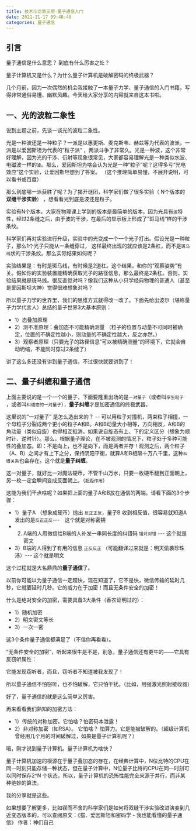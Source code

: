 ```yaml
---
title: 技术沙龙第三期-量子通信入门
date: 2021-11-17 09:48:49
categories: 量子通信
---
```

## 引言

量子通信是什么意思？ 到底有什么厉害之处？

量子计算机又是什么？为什么量子计算机是破解密码的终极武器？

几个月前，因为一次偶然的机会我接触了一本量子力学、量子通信的入门书籍，写得非常通俗易懂、幽默风趣。今天给大家分享的内容就来自这本书啦。

## 一、光的波粒二象性

说到主题之前，先谈一谈光的波粒二象性。

光是一种波还是一种粒子？一派是以惠更斯、麦克斯韦、赫兹等为代表的波派，一派是以爱因斯坦为代表的”粒子派“ ，两派斗争了非常久。光是一种波，这个非常好理解，因为光的干涉、衍射等现象很常见，大家都容易理解光是一种类似水波、电磁波一样的`波`。那么，爱因斯坦为啥会认为光是一种“粒子”呢？这得多亏“光电效应”这个实验，让爱因斯坦想到了答案。 （这个推理简单易懂，不展开说明，可以看书或百度）

那么到底哪一派获胜了呢？为了揭开谜团，科学家们做了很多实验（ N个版本的**双缝干涉实验**） ，想看看光到底是波还是粒子。

实验有N个版本，大家在物理课上学到的版本是最简单的版本，因为光具有`波`特性，经过2条缝之后，由于波的干涉，在最后的显示板上形成了”斑马线“样的干涉条纹。

科学家们再对实验进行升级，实验中的光变成一个一个光子打出。假设光是一种粒子，那么1个光子只能从一条缝穿过， 这样最终出现的就应该是2条杠，而不是`斑马线`状的干涉条纹。那么实际结果如何呢？

实验结果是：有时是斑马线，有时候是2道杠。这个结果，和你的“观察姿势”有关。假如你的实验装置能精确获取光子的路径信息，那么最终是2条杠。否则，实验结果就是斑马线。很反直觉对吗？像我们这种从小只学经典物理的普通人（甚至是爱因斯坦大神）觉得很难想象对吗？

所以量子力学的世界里，我们的思维方式就得改一改了。下面先给出波尔（堪称量子力学代言人）总结的量子世界3大基本原则：

- 1）态叠加原理
- 2）测不准原理：叠加态不可能精确测量 （粒子的位置与动量不可同时被确定，位置的不确定性越小，则动量的不确定性越大，反之亦然。）
- 3）观察者原理（只要光子的路径信息”可以被精确测量“的环境下，它就会自动坍缩，不能同时穿过2条缝了）

讲了这么多还没有讲到量子通信，不过很快就要讲到了！

## 二、量子纠缠和量子通信
上面主要说的是一个一个的量子，下面要隆重出场的是`一对量子`（或者叫`孪生粒子` ，或者叫`纠缠态的一对量子`），**量子纠缠**才是加密通信的终极武器。

这里说的”一对量子“ 是怎么造出来的？ --  可以用粒子对撞机，两束粒子相撞，一个母粒子分裂成两个更小的粒子A和B。A和B动量大小相等，方向相反，A和B的角动量（类似自旋）也得相互抵消。如果说自旋态有上、下的定义区分（想象为顺时针、逆时针）。那么，根据量子理论，在不被观测的情况下，粒子处于多种可能性的叠加态。即：不是向上，也不是向下，而是两者并存！观测之后，两个粒子（A、B）之间才有上下之分，保持阴阳平衡，就算A和B相隔十万八千里，这种`纠缠关系`也会存在。这个就是**量子纠缠**。

这一对量子，就好比一对魔法硬币，不管千山万水，只要一枚硬币翻到正面朝上，另一枚一定会瞬间变成反面朝上。（`超距作用`）

这能为我们干点啥呢？如果把上面的量子A和B放在通信的两端。请看下面的3个步骤：
- 1）量子A （想象成硬币）抛出 `反正正反`，量子B 收到相反值，很容易就知道A发出的是`反正正反`---　这个就是对称密钥
- 2)  A端的人用微信给B端的人补发一串同长度的纠错码 `错对对错`  --- 这个就是密文
- 3）B端的人得到了有用的信息 `正反反正` （可能翻译过来就是：明天偷袭珍珠港）--- 这个就是明文

这个过程就是大名鼎鼎的**量子通信**了。

以前你可能以为量子通信一定超快，现在知道了，它不是快，微信传输的延时几秒，它就要延时几秒。它的威力在于加密！而且无条件安全的加密！

什么是绝对安全的加密，需要具备3大条件（香农证明过的）：
- 1）随机加密
- 2）明文密文等长
- 3）一次一密

这3个条件量子通信都满足了（不信你再看看）。

“无条件安全的加密”，听起来很牛是不是，别急，量子通信还有更牛的——它具有反窃听属性：

它能发现窃听者，而且，窃听者不知道被我发现了！

所以量子通信不怕窃听，也不怕破解，它只怕干扰。（比如，用强激光照射接收器）

好了，量子通信的就是这么简单又厉害。

再来看看我们熟知的加密方法：
- 1）传统的对称加密。它怕啥？怕密码本泄露！
- 2）非对称加密（如RSA）。 它怕啥？ 怕算力。它是能被破解的。（超级计算机曾经用几个月的时间破解过，如果是量子计算机呢？）

哦，刚才说到量子计算机。量子计算机为啥快？

量子计算机加速的根源在于量子叠加态的存在，在经典计算中，N位比特的CPU在同一时刻只能存储一种状态，但在量子计算中，N位量子比特的CPU在同一时刻可以同时保存2^N 个状态。所以，量子计算机的恐怖性能完全来源于并行，而非某种绝妙的算法。

我的分享就是这些。

如果想要了解更多，比如锲而不舍的科学家们是如何将双缝干涉实验改进演变到几近变态版本的，可以查阅原文：《猫、爱因斯坦和密码学 - 我也能看懂的量子通信》 作者：神们自己